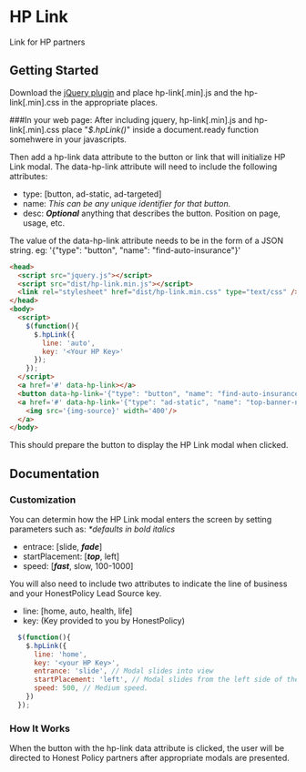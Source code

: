 # HP Link

Link for HP partners

## Getting Started

Download the [jQuery plugin][min] and place hp-link[.min].js and the hp-link[.min].css in the appropriate places.

[min]: https://github.com/colevoss/hpLink/tree/master/dist

###In your web page:
After including jquery, hp-link[.min].js and hp-link[.min].css place "_$.hpLink()_" inside a document.ready function somehwere in your javascripts.

Then add a hp-link data attribute to the button or link that will initialize HP Link modal. The data-hp-link attribute will need to include the following attributes:
* type: [button, ad-static, ad-targeted]
* name: _This can be any unique identifier for that button._
* desc: _**Optional**_ anything that describes the button. Position on page, usage, etc.

The value of the data-hp-link attribute needs to be in the form of a JSON string. eg: '{"type": "button", "name": "find-auto-insurance"}'
```html
<head>
  <script src="jquery.js"></script>
  <script src="dist/hp-link.min.js"></script>
  <link rel="stylesheet" href="dist/hp-link.min.css" type="text/css" />
</head>
<body>
  <script>
    $(function(){
      $.hpLink({
        line: 'auto',
        key: '<Your HP Key>'
      });
    });
  </script>
  <a href='#' data-hp-link></a>
  <button data-hp-link='{"type": "button", "name": "find-auto-insurance"}'></button>
  <a href='#' data-hp-link='{"type": "ad-static", "name": "top-banner-nebraska-1", "desc": "Banner at top of page"}'>
    <img src='{img-source}' width='400'/>
  </a>
</body>
```
This should prepare the button to display the HP Link modal when clicked.

## Documentation
### Customization
You can determin how the HP Link modal enters the screen by setting parameters such as:
_*defaults in bold italics_
* entrace: [slide, _**fade**_]
* startPlacement: [_**top**_, left]
* speed: [_**fast**_, slow, 100-1000]

You will also need to include two attributes to indicate the line of business and your HonestPolicy Lead Source key.
* line: [home, auto, health, life]
* key: (Key provided to you by HonestPolicy)
```javascript
  $(function(){
    $.hpLink({
      line: 'home',
      key: '<your HP Key>',
      entrance: 'slide', // Modal slides into view
      startPlacement: 'left', // Modal slides from the left side of the screen.
      speed: 500, // Medium speed.
    })
  });
```

### How It Works
When the button with the hp-link data attribute is clicked, the user will be directed to Honest Policy partners after appropriate modals are presented.
